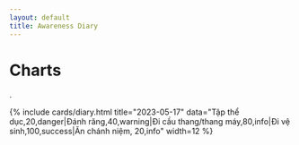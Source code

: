 ```yaml
---
layout: default
title: Awareness Diary
---
```


<h1 class="h3 mb-2 text-gray-800">Charts</h1>
<p class="mb-4"><My awareness diary</a>.</p>

<div class="row">
{% include cards/diary.html title="2023-05-17" data="Tập thể dục,20,danger|Đánh răng,40,warning|Đi cầu thang/thang máy,80,info|Đi vệ sinh,100,success|Ăn chánh niệm, 20,info" width=12 %}
</div>
